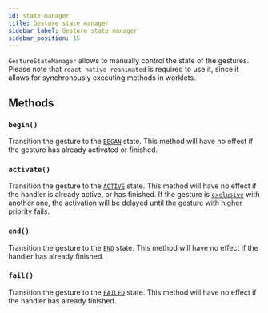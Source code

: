 ```yaml
---
id: state-manager
title: Gesture state manager
sidebar_label: Gesture state manager
sidebar_position: 15
---
```


`GestureStateManager` allows to manually control the state of the gestures. Please note that `react-native-reanimated` is required to use it, since it allows for synchronously executing methods in worklets.

## Methods

### `begin()`

Transition the gesture to the [`BEGAN`](/docs/fundamentals/states-events#began) state. This method will have no effect if the gesture has already activated or finished.

### `activate()`

Transition the gesture to the [`ACTIVE`](/docs/fundamentals/states-events#active) state. This method will have no effect if the handler is already active, or has finished.
If the gesture is [`exclusive`](/docs/fundamentals/gesture-composition) with another one, the activation will be delayed until the gesture with higher priority fails.

### `end()`

Transition the gesture to the [`END`](/docs/fundamentals/states-events#end) state. This method will have no effect if the handler has already finished.

### `fail()`

Transition the gesture to the [`FAILED`](/docs/fundamentals/states-events#failed) state. This method will have no effect if the handler has already finished.
